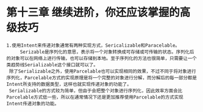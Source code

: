 # 第十三章 继续进阶，你还应该掌握的高级技巧
    1.使用Intent来传递对象通常有两种实现方式，Sericalizable和Paracelable。
         Serizable是序列化的意思，表示将一个对象转换成可存储或可传输的状态。序列化后的对象可以在网络上进行传输，也可以存储到本地。至于序列化的方法也很简单，只需要让一个类趋势线Serializable这个接口就可以了。
	 除了Serializable之外，使用Parcelable也可以实现相同的效果，不过不同于将对象进行序列化，Parcelable方式的实现原理是将一个完整的对象进行分解，而分解后的每一部分都是Intent所支持的数据类型，这样也就实现传递对象的功能了。
	 Serializable的方式较为简单，但由于会把整个对象进行序列化，因此效率方面会比Parcelable方式低一些，所以在通常情况下还是更加推荐使用Parcelable的方式实现Intent传递对象的功能。


